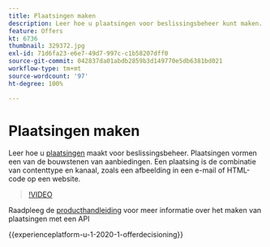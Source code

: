 ```yaml
---
title: Plaatsingen maken
description: Leer hoe u plaatsingen voor beslissingsbeheer kunt maken. Plaatsingen vormen een van de bouwstenen van aanbiedingen.
feature: Offers
kt: 6736
thumbnail: 329372.jpg
exl-id: 71d6fa23-e6e7-49d7-997c-c1b58207dff0
source-git-commit: 042837da01abdb2859b3d149770e5db6381bd021
workflow-type: tm+mt
source-wordcount: '97'
ht-degree: 100%

---
```


# Plaatsingen maken

Leer hoe u [plaatsingen](https://experienceleague.adobe.com/docs/journey-optimizer/using/offer-decisioniong/create-components/creating-placements.html?lang=nl) maakt voor beslissingsbeheer. Plaatsingen vormen een van de bouwstenen van aanbiedingen. Een plaatsing is de combinatie van contenttype en kanaal, zoals een afbeelding in een e-mail of HTML-code op een website.

>[!VIDEO](https://video.tv.adobe.com/v/329372?quality=12&learn=on)

Raadpleeg de [producthandleiding](https://experienceleague.adobe.com/docs/journey-optimizer/using/offer-decisioniong/api-reference/offers-api/placements/create.html?lang=nl) voor meer informatie over het maken van plaatsingen met een API

{{experienceplatform-u-1-2020-1-offerdecisioning}}
